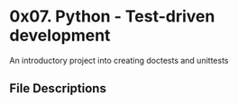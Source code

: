 # 0x07. Python - Test-driven development
An introductory project into creating doctests and unittests
## File Descriptions